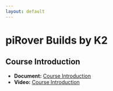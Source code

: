 ```yaml
---
layout: default
---
```


# piRover Builds by K2

## Course Introduction

- **Document:** [Course Introduction](CourseIntro-NMC.pdf)
- **Video:** [Course Introduction](https://youtu.be/bX-Vbztaeo4)
